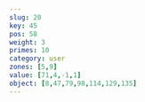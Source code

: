 ```yaml
---
slug: 20
key: 45
pos: 58
weight: 3
primes: 10
category: user
zones: [5,9]
value: [71,4,-1,1]
object: [8,47,79,98,114,129,135]
---
```


